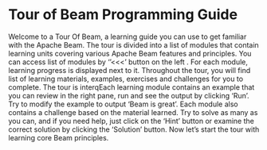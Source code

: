 # Tour of Beam Programming Guide

Welcome to a Tour Of Beam, a learning guide you can use to get familiar with the Apache Beam.
The tour is divided into a list of modules that contain learning units covering various Apache Beam features and principles.
You can access list of modules by ‘’<<<’ button on the left . For each module, learning progress is displayed next to it.
Throughout the tour, you will find list of learning materials, examples, exercises and challenges for you to complete.
The tour is interqEach learning module contains an example that you can review in the right pane, run and see the output by clicking ‘Run’. Try to modify the example to output ‘Beam is great’.
Each module also contains a challenge based on the material learned. Try to solve as many as you can, and if you need help, just click on the ‘Hint’ button or examine the correct solution by clicking the ‘Solution’ button.
Now let’s start the tour with learning core Beam principles.
